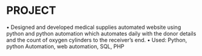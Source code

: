 # PROJECT
• Designed and developed medical supplies automated website using python and python
automation which automates daily with the
donor details and the count of oxygen cylinders to the receiver’s end.
• Used: Python, python Automation,
web automation, SQL, PHP
